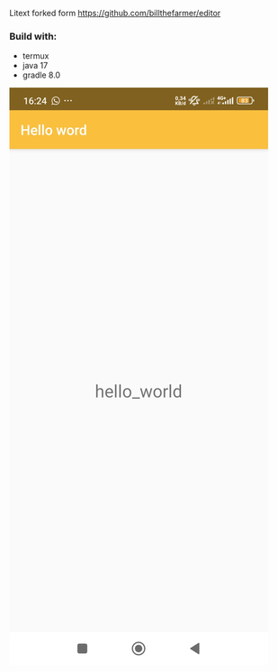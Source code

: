 Litext forked form 
https://github.com/billthefarmer/editor


### Build with:
* termux
* java 17
* gradle 8.0

![alt text](https://raw.githubusercontent.com/codeplugs/Android-Snippet-Termux/refs/heads/main/android-hello-world/Screenshot_2025-07-04-16-24-40-340_com.ort.edu.helloworld.jpg "img")





